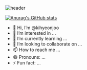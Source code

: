 ![header](https://capsule-render.vercel.app/api?type=wave&color=auto&height=300&section=header&text=Kihyeon's%20Github&fontSize=90)

[![Anurag's GitHub stats](https://github-readme-stats.vercel.app/api?username=kihyeonjoo)](https://github.com/kihyeonjoo/github-readme-stats)

- 👋 Hi, I’m @kihyeonjoo
- 👀 I’m interested in ...
- 🌱 I’m currently learning ...
- 💞️ I’m looking to collaborate on ...
- 📫 How to reach me ...
- 😄 Pronouns: ...
- ⚡ Fun fact: ...

<!---
kihyeonjoo/kihyeonjoo is a ✨ special ✨ repository because its `README.md` (this file) appears on your GitHub profile.
You can click the Preview link to take a look at your changes.
--->
